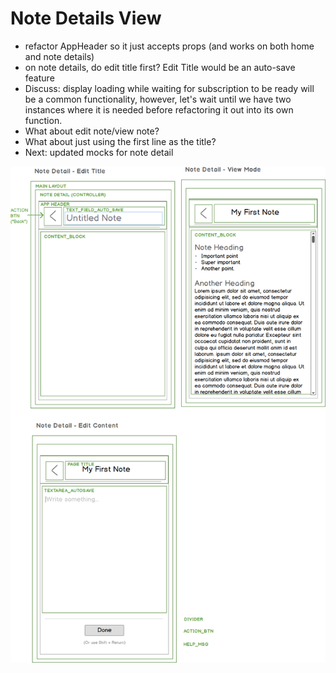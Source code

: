 # Note Details View
- refactor AppHeader so it just accepts props (and works on both home and note details)
- on note details, do edit title first?  Edit Title would be an auto-save feature
- Discuss: display loading while waiting for subscription to be ready will be a common functionality, however, let's wait until we have two instances where it is needed before refactoring it out into its own function.
- What about edit note/view note?
- What about just using the first line as the title?
- Next: updated mocks for note detail

![Note Detail Components](images/note-detail.png)

